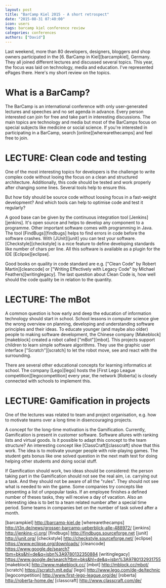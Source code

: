 ```yaml
---
layout: post
title: "BarCamp Kiel 2015 - A short retrospect"
date: "2015-08-31 07:40:00"
icon: users
tags: barcamp kiel conference review
categories: conferences
authors: ["David"]
---
```


Last weekend, more than 80 developers, designers, bloggers and shop owners participated in the [6. BarCamp in Kiel][barcampkiel], Germany. They all joined different lectures and discussed several topics. This year, the focus was laid on technology, media and education. I've represented ePages there. Here's my short review on the topics.

# What is a BarCamp?

The BarCamp is an international conference with only user-generated lectures and speeches and no set agenda in advance. Every person interested can join for free and take part in interesting discussions. The main topics are technology and media but most of the BarCamps focus on special subjects like medicine or social science.
If you're interested in participating in a BarCamp, search [online][wherearethecamps] and feel free to join.

# LECTURE: Clean code and testing

One of the most interesting topics for developers is the challenge to write complex code without looing the focus on a clean and structured architecture. Additionally, this code should be tested and work properly after changing some lines. Several tools help to ensure this.

But how tidy should be source code without loosing focus in a fast-weight development? And which tools can help to optimise code and test it regularly?

A good base can be given by the continuous integration tool [Jenkins][jenkins]. It's open source and helps to develop any component to a programme. Other important software comes with programming in Java. The tool [FindBugs][findbugs] helps to find errors in code before the software crashes. With [JUnit][junit] you can test your software. [Checkstyle][checkstyle] is a nice feature to define developing standards like number of chars per line. All this software is available as a plugin for the IDE [Eclipse][eclipse].

Good books on quaility in code standard are e.g. ["Clean Code" by Robert Martin][cleancode] or ["Writing Effectively with Legacy Code" by Michael Feathers][writinglegacy]. The last question about Clean Code is, how well should the code quality be in relation to the quantity.

# LECTURE: The mBot

A common question is how early and deep the education of information technology should start in school. School lessons in computer science give the wrong overview on planning, developing and understanding software principles and their ideas. To educate younger (and maybe also older) people to making software development, the Chinese company [Makeblock][makeblock] created a robot called ["mBot"][mbot]. This projects support children to learn simple software algorithms. They use the graphic user interface ["Scratch"][scratch] to let the robot move, see and react with the surrounding.

There are several other educational concepts for learning informatics at school. The company [Lego][lego] hosts the [First Lego League competition][legocompetition] every year, the network [Roberta] is closely connected with schools to implement this.

# LECTURE: Gamification in projects

One of the lectures was related to team and project organisation, e.g. how to motivate teams over a long time in disencouraging projects.

A concept for the long-time motivation is the Gamification. Currently, Gamification is present in customer software. Software allures with ranking lists and virtual goods. Is it possible to adapt this concept to the team structure? An interesting concept like [ClassCraft][classcraft] show that this work. The idea is to motivate younger people with role-playing games. The student gets bonus like one solved question in the next math test for doing helping other students and doing social stuff.

If Gamification should work, two ideas should be considered: the person taking part in the Gamification should not see the real aim, i.e. carrying out a task. And they should not be aware of all the "rules". They should not see what is needed to win the game. Some companies try concepts like presenting a list of unpopular tasks. If an employee finishes a defined number of theses tasks, they will receive a day of vacation. Also an interesting idea is to bet to a team related number after a special time period. Some teams in companies bet on the number of task solved after a month.

[barcampkiel] http://barcamp-kiel.de
[wherearethecamps] http://t3n.de/news/grosser-barcamp-ueberblick-alle-488972/
[jenkins] http://jenkins-ci.org/
[findbugs] http://findbugs.sourceforge.net
[junit] http://junit.org/
[checkstyle] http://checkstyle.sourceforge.net/
[eclipse] https://www.eclipse.org/downloads/
[cleancode] https://www.google.de/search?tbm=bks&hl=de&q=isbn%3A9780132350884
[writinglegacy] https://www.google.de/search?tbm=bks&hl=de&q=isbn%3A9780132931755
[makeblock] http://www.makeblock.cc/
[mbot] http://mblock.cc/mbot/
[scratch] https://scratch.mit.edu/
[lego] http://www.lego.com/de-de/technic
[legocompetition] http://www.first-lego-league.org/de/
[roberta] http://roberta-home.de/
[classcraft] http://www.classcraft.com/de/